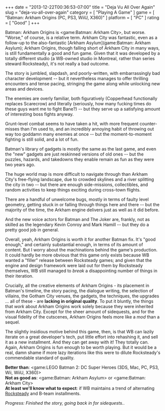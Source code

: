 +++
date = "2013-12-22T00:36:53-07:00"
title = "Deja Vu All Over Again"
slug = "deja-vu-all-over-again"
category = [ "Playing A Game" ]
game = [ "Batman: Arkham Origins (PC, PS3, WiiU, X360)" ]
platform = [ "PC" ]
rating = [ "Good" ]
+++

Batman: Arkham Origins is <game:Batman: Arkham City>, but worse.  "Worse," of course, is a relative term.  Arkham City was fantastic, even as a follow-up to the also-fantastic [Arkham Asylum](game:Batman: Arkham Asylum); Arkham Origins, though falling short of Arkham City in many ways, is still fundamentally a good and fun game.  Given that it was developed by a totally different studio (a WB-owned studio in Montreal, rather than series steward Rocksteady), it's not really a bad outcome.

The story is jumbled, slapdash, and poorly-written, with embarrassingly bad character development -- but it nevertheless manages to offer thrilling encounters and tense pacing, stringing the game along while unlocking new areas and devices.

The enemies are overly familiar, both figuratively (Copperhead functionally replaces Scarecrow) and literally (seriously, how many fucking times do these guys want me to fight Bane?) -- but they serve up a satisfying amount of interesting boss fights anyway.

Grunt-level combat seems to have taken a hit, with more frequent counter-misses than I'm used to, and an incredibly annoying habit of throwing out way too goddamn many enemies at once -- but the moment-to-moment fighting is still solid, and a lot of fun.

Batman's library of gadgets is mostly the same as the last game, and even the "new" gadgets are just reskinned versions of old ones -- but the puzzles, hazards, and takedowns they enable remain as fun as they were two years ago.

The huge world map is more difficult to navigate through than Arkham City's free-flying landscape, due to crowded skylines and a river splitting the city in two -- but there are enough side-missions, collectibles, and random activities to keep things exciting during cross-town flights.

There are a handful of unwelcome bugs, mostly in terms of faulty level geometry, getting stuck in or falling through things here and there -- but the majority of the time, the Arkham engine delivers just as well as it did before.

And the new voice actors for Batman and The Joker are, frankly, not as skilled as the legendary Kevin Conroy and Mark Hamill -- but they do a pretty good job in general.

Overall, yeah, Arkham Origins is worth it for another Batman fix.  It's "good enough," and certainly substantial enough, in terms of its amount of content.  But I worry about the machinations behind the game's production.  It could hardly be more obvious that this game only exists because WB wanted a "filler" release between Rocksteady games; and given that the engine and design framework were laid out for them by Rocksteady themselves, WB still managed to <i>break</i> a disappointing number of things in their iteration.

Crucially, all the creative elements of Arkham Origins - its placement in Batman's timeline, the story pacing, the dialogue writing, the selection of villains, the Gotham City venues, the gadgets, the techniques, the upgrades ... all of these - are <b>lacking in original quality</b>.  To put it bluntly, the things that <i>work</i> about Arkham Origins work solely because they were inherited from Arkham City.  Except for the sheer amount of sidequests, and for the visual fidelity of the cutscenes, Arkham Origins feels more like a <i>mod</i> than a sequel.

The slightly insidious motive behind this game, then, is that WB can lazily iterate on a great developer's tech, put little effort into rehashing it, and sell it as a new installment.  And they can get away with it!  They totally can.  Again, Arkham Origins is fun enough to be worth playing.  But it would be a real, damn shame if more lazy iterations like this were to dilute Rocksteady's commendable standard of quality.

<b>Better than</b>: <game:LEGO Batman 2: DC Super Heroes (3DS, Mac, PC, PS3, Wii, WiiU, X360)>  
<b>Not as good as</b>: <game:Batman: Arkham Asylum> or <game:Batman: Arkham City>  
<b>At least we'll know what to expect</b>: if WB maintains a trend of alternating <a href="http://www.joystiq.com/2012/07/11/report-rocksteadys-next-batman-game-to-be-a-silver-age-based-p/">Rocksteady</a> and B-team installments.

<i>Progress: Finished the story, going back in for sidequests.</i>.